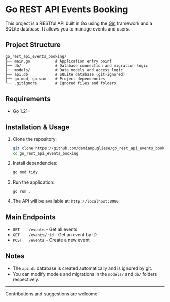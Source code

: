 # Go REST API Events Booking

This project is a RESTful API built in Go using the [Gin](https://github.com/gin-gonic/gin) framework and a SQLite database. It allows you to manage events and users.

## Project Structure

```
go_rest_api_events_booking/
├── main.go           # Application entry point
├── db/               # Database connection and migration logic
├── models/           # Data models and access logic
├── api.db            # SQLite database (git-ignored)
├── go.mod, go.sum    # Project dependencies
└── .gitignore        # Ignored files and folders
```

## Requirements
- Go 1.21+

## Installation & Usage

1. Clone the repository:
   ```bash
   git clone https://github.com/damianpugliese/go_rest_api_events_booking.git
   cd go_rest_api_events_booking
   ```
2. Install dependencies:
   ```bash
   go mod tidy
   ```
3. Run the application:
   ```bash
   go run .
   ```
4. The API will be available at: `http://localhost:8080`

## Main Endpoints
- `GET    /events`         - Get all events
- `GET    /events/:id`     - Get an event by ID
- `POST   /events`         - Create a new event

## Notes
- The `api.db` database is created automatically and is ignored by git.
- You can modify models and migrations in the `models/` and `db/` folders respectively.

---

Contributions and suggestions are welcome! 